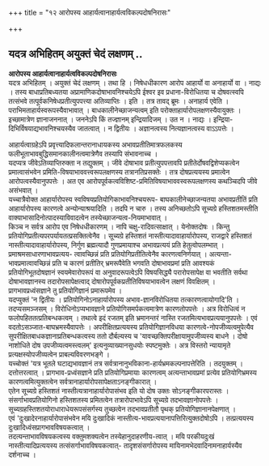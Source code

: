 +++
title = "१२ आरोपस्य आहार्यत्वानाहार्यत्वविकल्पदोषनिरासः"

+++


## यदत्र अभिहितम् अयुक्तं चेदं लक्षणम् ..

**आरोपस्य आहार्यत्वानाहार्यत्वविकल्पदोषनिरासः**  
यदत्र अभिहितम् । अयुक्तं चेदं लक्षणम् । तथा हि । निषेधधीकारण आरोप आहार्यो वा अनाहार्यो वा । नाद्यः । तस्य बाधाप्रतिबध्यतया अप्रामाणिकदोषाभावनिश्चयेऽपि ईश्वर इव प्रधाना-विरोधितया च दोषवत्स्वपि तत्संभवे तत्पूर्वकनिषेधप्रतीत्युपपत्त्या अतिव्याप्तिः । इति । तत्र तावद् ब्रूमः । अनाहार्य एवेति । पराभिमताहार्यस्वरूपस्यैवाभावात् । बाधकालीनेच्छाजन्यत्वम् इति परोक्ताहार्यारोपलक्षणस्यैवायुक्तः । इच्छामात्रेण ज्ञानाजननात् । जननेऽपि किं तज्ज्ञानम् इन्द्रियादिजम् । उत न । नाद्यः । इन्द्रिया-दिभिर्विषयाद्यभावनिश्चयस्यैव जातत्वात् । न द्वितीयः । अज्ञानत्वस्य नित्यज्ञानत्वस्य वाऽऽपत्तेः ।

आहार्यत्वाग्रहेऽपि प्रवृत्त्यादिफलान्तरानाधायकस्य अभावप्रतीतिमात्रफलकस्य फलीभूताभावबुद्धिसमानकालीनत्वमात्रेणैव तस्यापि संभावनाच्च ।  
यदप्यत्र जीवेऽतिव्याप्तिरुक्ता न तद्युक्तम् । जीवे दोषाभाव प्रतीत्युपपत्तावपि प्रतीतेर्दोषवद्विशेप्यकत्वेन प्रमात्वासंभवेन प्रमिति-विषयाभाववत्त्वरूपलक्षणस्य तत्रानतिप्रसक्तेः । तत्र दोषप्रत्ययस्य प्रमात्वेन आरोपत्वस्यैवानुपपत्तेः । अत एव आरोपपूर्वकत्वविशिष्ट-प्रमितिविषयाभाववस्वरूपलक्षणस्य कथञ्चिदपि जीवे असंभवात् ।  
यच्चात्रैवोक्त आहार्यारोपस्य स्वविषयप्रतियोगिकाभावनिश्चयरूप- बाघकालीनेच्छाजन्यतया अभावप्रतीतिं प्रति आहार्यारोपस्य कारणत्वे अन्योन्याश्रयादिति । तदपि न चारु । तस्य अनिच्छतोऽपि सूच्यग्रे हस्तिशतमस्तीति वाक्याभासादिनोत्पादस्याविवादत्वेन तस्येच्छाजन्यत्व-नियमाभावात् ।  
किञ्च न सर्वत्र आरोप एव निषेधधीकारणम् । नापि चक्षु-रादिवत्साक्षात् । येनोक्तदोषः । किन्तु प्रतियोगिप्रतीत्यपरपर्यायतत्प्रसक्तित्वेनैव । सूच्यग्रे हस्तिशतं नास्तीत्यादावाहार्यारोपस्य, राजद्वारे हस्तिशतं नास्तीत्यादावाहार्यारोपस्य, निर्गुण ब्रह्मत्यादौ गुणप्रमायाश्च अभावप्रत्ययं प्रति हेतुत्वोपलम्भात् । प्रमाश्रमसाधारणाभावप्रत्यय- त्वावच्छिन्नं प्रति प्रतियोगिप्रतीतित्वेनैव कारणत्वनिर्णयात् । अत्यन्ता-भावप्रमात्वावच्छिन्नं प्रति च कारणं प्रतीतिर् भ्रमरूपैवेति भगवति दोषाभावप्रमां प्रति आवश्यकं प्रतियोगिभूतदोषज्ञानं स्वयमेवारोपरूपं वा अनुवादरूपत्वेऽपि विषयसिद्ध्यै परारोपसापेक्ष वा भवतीति सर्वथा दोषाभावज्ञानस्य तदारोपसापेक्षत्वाद् दोषारोपपूर्वकप्रतीतिविषयाभावत्वेन लक्षणं विवक्षितम् ।  
प्रागभावप्रध्वंसज्ञाने तु प्रतियोगिज्ञानं प्रमारूपमेव ।  
यदप्युक्तं 'न द्वितीयः । प्रतियोगिनोऽनाहार्यारोपस्य अभाव-ज्ञानविरोधितया तत्कारणत्वायोगादि'ति । तदप्यसमञ्जसम् । विरोधिनोऽप्यभावज्ञाने प्रतियोगिसमर्पकत्वमात्रेण कारणतोपपत्तेः । अत्र विरोधित्वं न फलोपहिततत्प्रतिबन्धकत्वम् । तथात्वे इदं रजतम् इति भ्रमानन्तरं नास्ति रजतमित्यभावप्रत्ययानुपपत्तेः । एवं वदतोऽसञ्जात-बाघभ्रमस्यैवापत्तेः । अपरीक्षितप्रत्ययस्य प्रतियोगिज्ञानविधया कारणत्वे-नोपजीव्यत्वमुपेत्यैव सुपरीक्षितबाधकज्ञानाप्रतिबन्धकत्वस्य ततो दौर्बल्यस्य च 'यावच्छक्तिपरीक्षायामुपजीव्यस्य बाधने । दोषो नाशोधिते दोष उपजीव्यत्वमस्त्वलम्' इत्यनुव्याख्यानसुधयोः स्पष्टमुक्तेः । अत्र विस्तरो न्यायामृते प्रत्यक्षस्योपजीव्यत्वेन प्राबल्यविवरणभङ्गे ।  
यच्चोक्तं 'यत्र भूतले घटाद्यभावज्ञानं तत्र सर्वत्रानानुभविकाना-हार्यभ्रमकल्पनापत्तेरिति । तदयुक्तम् । दत्तोत्तरत्वात् । प्रागभाव-प्रध्वंसज्ञाने प्रति प्रतियोगिप्रमायाः कारणत्वम् अत्यन्ताभावप्रमां प्रत्येव प्रतियोगिभ्रमस्य कारणत्वमित्युक्तत्वेन सर्वत्रानाहार्यारोपसापेक्षताऽनङ्गीकारात् ।  
एतेन सूच्यग्रे हस्तिशतं नास्तीत्यत्रानाहार्यारोपासंभव इति यो दोष उक्तः सोऽनङ्गीकारपरास्तः ।  
संसर्गाभावप्रतियोगिनो हस्तिशतस्य प्रमितत्वेन तत्रारोपाभावेऽपि सूच्यग्रे तदभावज्ञानोपपत्तेः । सूच्यग्रहस्तिशतयोराधाराधेयरूपसंसर्गस्य तुच्छत्वेन तदभावप्रतीतौ पृथक् प्रतियोगिज्ञानानपेक्षणात् ।  
एवं 'दुःखादेरनाहार्यारोपासंभवेन मयि दुःखादिकं नास्तीत्य-भावप्रत्ययानापत्तिरित्युक्तदोषोऽपि । तत्प्रत्ययस्य दुःखादिध्वंसप्रागभावविषयकत्वात् ।  
तदत्यन्ताभावविषयकत्वस्य वक्तुमशक्यत्वेन तस्येहानुदाहरणीय-त्वात् । मयि परकीयदुःखं नास्तीत्यादिप्रत्ययस्य तत्संसर्गाभावविषयकत्वात्- तादृशसंसर्गारोपस्य मायिनामभेदवादिनामनाहार्यस्यैव दर्शनाच्च ।

